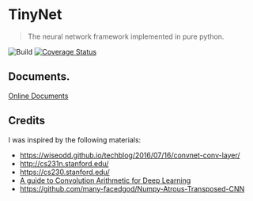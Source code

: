 # TinyNet

> The neural network framework implemented in pure python.

![Build](https://github.com/xzyaoi/tinynet/workflows/Test%20Coveralls/badge.svg)
[![Coverage Status](https://coveralls.io/repos/github/xzyaoi/tinynet/badge.svg)](https://coveralls.io/github/xzyaoi/tinynet)

## Documents.

[Online Documents](https://tinynet.autoai.org)

## Credits

I was inspired by the following materials:

* https://wiseodd.github.io/techblog/2016/07/16/convnet-conv-layer/
* http://cs231n.stanford.edu/
* https://cs230.stanford.edu/
* [A guide to Convolution Arithmetic for Deep Learning](https://arxiv.org/pdf/1603.07285.pdf)
* https://github.com/many-facedgod/Numpy-Atrous-Transposed-CNN